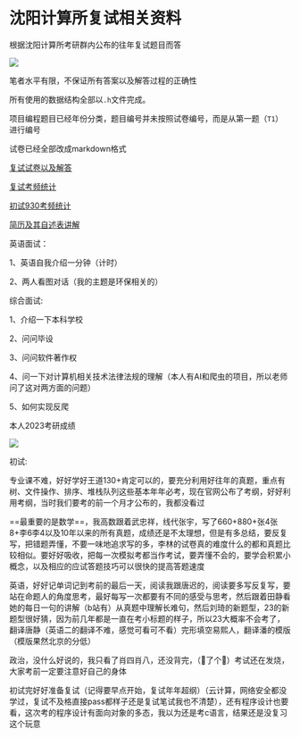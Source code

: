 # 沈阳计算所复试相关资料


根据沈阳计算所考研群内公布的往年复试题目而答

![](https://gowi-picgo.oss-cn-shenzhen.aliyuncs.com/202303062231700.png)

笔者水平有限，不保证所有答案以及解答过程的正确性

所有使用的数据结构全部以`.h`文件完成。

项目编程题目已经年份分类，题目编号并未按照试卷编号，而是从第一题（`T1`）进行编号

试卷已经全部改成markdown格式

[复试试卷以及解答](./my_answer.md)

[复试考频统计](./SICT_INTERVIEW_STATISTIC.xlsx)

[初试930考频统计](./930历年考点归纳.xlsx)

[简历及其自述表讲解](https://www.bilibili.com/video/BV1JT411Z7tg/?share_source=copy_web&vd_source=0fb55813ec220daea391d847badbf9e4)

英语面试：

1、英语自我介绍一分钟（计时）

2、两人看图对话（我的主题是环保相关的）

综合面试:

1、介绍一下本科学校

2、问问毕设

3、问问软件著作权

4、问一下对计算机相关技术法律法规的理解（本人有AI和爬虫的项目，所以老师问了这对两方面的问题）

5、如何实现反爬

本人2023考研成绩

![](https://gowi-picgo.oss-cn-shenzhen.aliyuncs.com/202302221405761.png)

初试:

专业课不难，好好学好王道130+肯定可以的，要充分利用好往年的真题，重点有树、文件操作、排序、堆栈队列这些基本年年必考，现在官网公布了考纲，好好利用考纲，当时我们要考的前一个月才公布的，我都没看过

==最重要的是数学==，我高数跟着武忠祥，线代张宇，写了660+880+张4张8+李6李4以及10年以来的所有真题，成绩还是不太理想，但是有多总结，要反复写，把错题弄懂，不要一味地追求写的多，李林的试卷真的难度什么的都和真题比较相似。要好好吸收，把每一次模拟考都当作考试，要弄懂不会的，要学会积累小概念，以及相应的应试答题技巧可以很快的提高答题速度

英语，好好记单词记到考前的最后一天，阅读我跟唐迟的，阅读要多写反复写，要站在命题人的角度思考，最好每写一次都要有不同的感受与思考，然后跟着田静看她的每日一句的讲解（b站有）从真题中理解长难句，然后刘琦的新题型，23的新题型很好猜，因为前几年都是一直在考小标题的样子，所以23大概率不会考了，翻译唐静（英语二的翻译不难，感觉可看可不看）完形填空易熙人，翻译潘的模版（模版果然北京的分低）

政治，没什么好说的，我只看了肖四肖八，还没背完，（🐑了个🐑）考试还在发烧，大家考前一定要注意好自己的身体

初试完好好准备复试（记得要早点开始，复试年年超纲）（云计算，网络安全都没学过，复试不及格直接pass都样子还是复试笔试我也不清楚），还有程序设计也要看，这次考的程序设计有面向对象的多态，我以为还是考c语言，结果还是没复习这个玩意